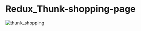 # Redux_Thunk-shopping-page
![thunk_shopping](https://github.com/TG1989/Redux_Thunk-Shopping/assets/115742987/364568e7-d664-44b3-8cde-1ab12fb41166)
